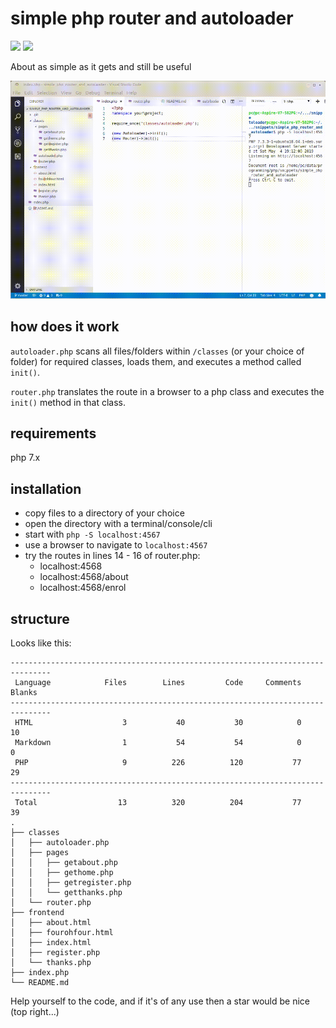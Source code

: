# simple php router and autoloader

![](https://img.shields.io/badge/licence-free-green.svg) ![](https://img.shields.io/badge/frameworks-none-green.svg)

About as simple as it gets and still be useful

![](demo.gif)

## how does it work

`autoloader.php` scans all files/folders within `/classes` (or your choice of folder) for required classes, loads them, and executes a method called `init()`.

`router.php` translates the route in a browser to a php class and executes the `init()` method in that class.

## requirements

php 7.x

## installation

* copy files to a directory of your choice
* open the directory with a terminal/console/cli
* start with `php -S localhost:4567`
* use a browser to navigate to `localhost:4567`
* try the routes in lines 14 - 16 of router.php:
	* localhost:4568
	* localhost:4568/about
	* localhost:4568/enrol

## structure

Looks like this:
```
-------------------------------------------------------------------------------
 Language            Files        Lines         Code     Comments       Blanks
-------------------------------------------------------------------------------
 HTML                    3           40           30            0           10
 Markdown                1           54           54            0            0
 PHP                     9          226          120           77           29
-------------------------------------------------------------------------------
 Total                  13          320          204           77           39
.
├── classes
│   ├── autoloader.php
│   ├── pages
│   │   ├── getabout.php
│   │   ├── gethome.php
│   │   ├── getregister.php
│   │   └── getthanks.php
│   └── router.php
├── frontend
│   ├── about.html
│   ├── fourohfour.html
│   ├── index.html
│   ├── register.php
│   └── thanks.php
├── index.php
└── README.md
 ```
Help yourself to the code, and if it's of any use then a star would be nice (top right...)

